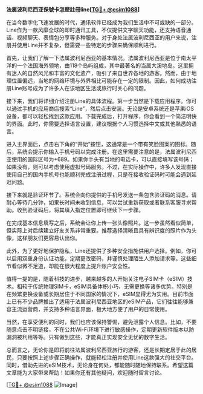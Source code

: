 **法属波利尼西亚保號卡怎麽註冊line[[TG💪+ @esim1088](https://t.me/s/esim1088)]**

在当今数字化飞速发展的时代，通讯软件已经成为我们生活中不可或缺的一部分。Line作为一款风靡全球的即时通讯工具，不仅提供文字聊天功能，还支持语音通话、视频聊天、表情包分享等多种服务。对于身处法属波利尼西亚的用户来说，注册并使用Line并不复杂，但需要一些特定的步骤来确保顺利进行。

首先，让我们了解一下法属波利尼西亚的基本情况。法属波利尼西亚是位于南太平洋的一个法国海外领地，由118个岛屿组成，其中最著名的当属大溪地岛。这里拥有迷人的自然风光和丰富的文化遗产，吸引了来自世界各地的游客。然而，由于地理位置偏远，当地的网络环境与外界相比可能存在一定的限制。因此，如何成功注册Line账号成为了许多人在该地区生活或旅行时关心的问题。

接下来，我们将详细介绍注册Line的具体流程。第一步当然是下载应用程序。你可以通过手机的应用商店搜索“Line”，然后点击安装。无论是安卓系统还是苹果iOS设备，都可以轻松找到这款应用。下载完成后，打开程序，你会看到一个简洁明快的界面。此时，你需要选择语言设置，建议根据个人习惯选择中文或其他熟悉的语言。

进入主界面后，点击右下角的“开始”按钮，这通常是一个带有笑脸图案的图标。随后，系统会提示你输入手机号码以完成注册。在这里需要注意的是，法属波利尼西亚使用的国际区号为+689。如果你手头有当地的电话卡，可以直接填写该号码；如果没有，则可以考虑使用虚拟号码服务。不过，在实际操作中，许多人发现直接使用自己的国内手机号也能顺利完成注册过程，只是在接收验证码时可能会遇到延迟问题。

接下来就是验证环节了。系统会向你提供的手机号发送一条包含验证码的消息。请耐心等待几分钟，如果长时间未收到信息，可以尝试重新获取或者联系客服寻求帮助。收到验证码后，将其填入指定位置即可继续下一步骤。

在完成基本信息填写之后，系统会让你上传一张头像照片。这一步虽然看似简单，但实际上对后续建立好友关系非常重要。推荐选择清晰且具有辨识度的照片作为头像，这样朋友们更容易认出你。

此外，为了更好地保护隐私，Line还提供了多种安全措施供用户选择。例如，你可以启用双重身份认证功能，定期更改密码，并谨慎处理陌生人添加请求等。这些细节看似微不足道，却能在很大程度上提升账户安全性。

值得一提的是，随着科技的进步，越来越多的人开始关注电子SIM卡（eSIM）技术。相较于传统物理SIM卡，eSIM具备体积小巧、无需更换等诸多优势。特别是在频繁更换设备或长期居住于不同国家的情况下，eSIM显得尤为实用。目前市面上已有不少品牌推出了适用于法属波利尼西亚地区的eSIM产品，它们往往能够兼容主流运营商，并支持多种语言界面，极大地方便了用户的日常使用。

当然，在享受便利的同时，我们也应该保持警惕，避免泄露个人信息。比如，不要随意点击不明链接，不在公共Wi-Fi环境下进行敏感操作，定期更新软件版本以防漏洞被利用等等。只有做到这些，才能真正实现安全无忧的数字生活。

总而言之，无论你是即将前往法属波利尼西亚旅行的游客，还是长期定居于此的居民，只要按照上述步骤正确操作，就能轻松注册并使用Line这款强大的社交平台。同时，借助先进的eSIM技术，无论身在何处，都能随时随地保持联系。希望这篇文章能为大家带来帮助！如果你还有其他疑问，欢迎随时留言讨论。

[[TG💪+ @esim1088](https://t.me/s/esim1088) ![Image](https://i.postimg.cc/4NQfJmqS/Snipaste-2025-05-13-00-14-12.png)]